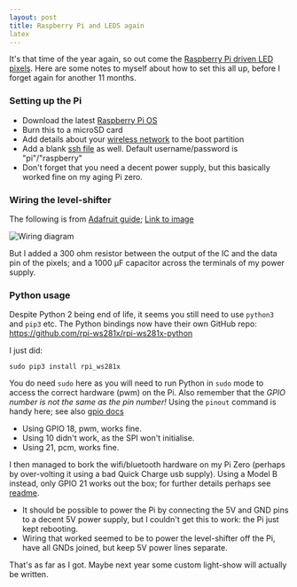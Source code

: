 ```yaml
---
layout: post
title: Raspberry Pi and LEDS again
latex
---
```


It's that time of the year again, so out come the [Raspberry Pi driven LED pixels](2020-01-09-pixels.html).  Here are some notes to myself about how to set this all up, before I forget again for another 11 months.

<!--more-->

### Setting up the Pi

- Download the latest [Raspberry Pi OS](https://www.raspberrypi.org/software/)
- Burn this to a microSD card
- Add details about your [wireless network](https://www.raspberrypi.org/documentation/configuration/wireless/headless.md) to the boot partition
- Add a blank [ssh file](https://www.raspberrypi.org/documentation/remote-access/ssh/README.md) as well.  Default username/password is "pi"/"raspberry"
- Don't forget that you need a decent power supply, but this basically worked fine on my aging Pi zero.

### Wiring the level-shifter

The following is from [Adafruit guide](https://learn.adafruit.com/neopixels-on-raspberry-pi/raspberry-pi-wiring); 
[Link to image](https://learn.adafruit.com/assets/64121)

![Wiring diagram](public/12.png)

But I added a 300 ohm resistor between the output of the IC and the data pin of the pixels; and a 1000 μF capacitor across the terminals of my power supply.

### Python usage

Despite Python 2 being end of life, it seems you still need to use `python3` and `pip3` etc.  The Python bindings now have their own GitHub repo: https://github.com/rpi-ws281x/rpi-ws281x-python

I just did:

    sudo pip3 install rpi_ws281x

You do need `sudo` here as you will need to run Python in `sudo` mode to access the correct hardware (pwm) on the Pi.  Also remember that the _GPIO number is not the same as the pin number!_  Using the `pinout` command is handy here; see also
[gpio docs](https://www.raspberrypi.org/documentation/usage/gpio/)

- Using GPIO 18, pwm, works fine.
- Using 10 didn't work, as the SPI won't initialise.
- Using 21, pcm, works fine.

I then managed to bork the wifi/bluetooth hardware on my Pi Zero (perhaps by over-volting it using a bad Quick Charge usb supply).  Using a Model B
instead, only GPIO 21 works out the box; for further details perhaps see [readme](https://github.com/jgarff/rpi_ws281x/blob/master/README.md).

- It should be possible to power the Pi by connecting the 5V and GND pins to a decent 5V power supply, but I couldn't get this to work: the Pi just kept rebooting.
- Wiring that worked seemed to be to power the level-shifter off the Pi, have all GNDs joined, but keep 5V power lines separate.

That's as far as I got.  Maybe next year some custom light-show will actually be written.
